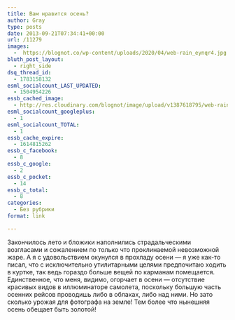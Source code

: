 ```yaml
---
title: Вам нравится осень?
author: Gray
type: posts
date: 2013-09-21T07:34:41+00:00
url: /11279
images:
  -  https://blognot.co/wp-content/uploads/2020/04/web-rain_eynqr4.jpg
bluth_post_layout:
  - right_side
dsq_thread_id:
  - 1783158132
esml_socialcount_LAST_UPDATED:
  - 1504954226
essb_cached_image:
  - http://res.cloudinary.com/blognot/image/upload/v1387618795/web-rain_eynqr4.jpg
esml_socialcount_googleplus:
  - 1
esml_socialcount_TOTAL:
  - 1
essb_cache_expire:
  - 1614815262
essb_c_facebook:
  - 8
essb_c_google:
  - 2
essb_c_pocket:
  - 14
essb_c_total:
  - 8
categories:
  - Без рубрики
format: link

---
```








Закончилось лето и бложики наполнились страдальческими возгласами и сожалением по только что проклинаемой невозможной жаре. А я с удовольствием окунулся в прохладу осени — я уже как-то писал, что с исключительно утилитарными целями предпочитаю ходить в куртке, так ведь гораздо больше вещей по карманам помещается. Единственное, что меня, видимо, огорчает в осени — отсутствие красивых видов в иллюминаторе самолета, поскольку большую часть осенних рейсов проводишь либо в облаках, либо над ними. Но зато сколько урожая для фотографа на земле! Тем более что нынешняя осень обещает быть золотой!
